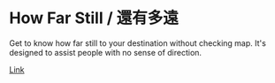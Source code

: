 # How Far Still / 還有多遠

Get to know how far still to your destination without checking map. It's designed to assist people with no sense of direction.

[Link](https://sherryyuechiu.github.io/HowFarStill)
